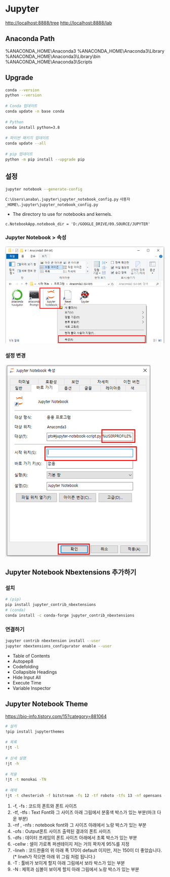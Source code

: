 # Jupyter

<http://localhost:8888/tree>
<http://localhost:8888/lab>

## Anaconda Path

%ANACONDA_HOME\Anaconda3
%ANACONDA_HOME\Anaconda3\Library
%ANACONDA_HOME\Anaconda3\Library\bin
%ANACONDA_HOME\Anaconda3\Scripts

## Upgrade

```bash
conda --version
python --version

# Conda 업데이트
conda update -n base conda

# Python
conda install python=3.8

# 파이썬 패키지 업데이트
conda update --all

# pip 업데이트
python -m pip install --upgrade pip

```

## 설정

```bash
jupyter notebook --generate-config
```

`C:\Users\anaba\.jupyter\jupyter_notebook_config.py`
`사용자_HOME\.jupyter\jupyter_notebook_config.py`

- The directory to use for notebooks and kernels.

```properties
c.NotebookApp.notebook_dir = 'D:/GOOGLE_DRIVE/09.SOURCE/JUPYTER'
```

### Jupyter Notebook > 속성

![Jupyter Notebook > 속성](./images/JUPYTER_속성.png)

### 설정 변경

![Jupyter Notebook > 속성](./images/설정_변경.png)

## Jupyter Notebook Nbextensions 추가하기

### 설치

```bash
# (pip)
pip install jupyter_contrib_nbextensions
# (conda)
conda install -c conda-forge jupyter_contrib_nbextensions
```

### 연결하기

```bash
jupyter contrib nbextension install --user
jupyter nbextensions_configurator enable --user
```

- Table of Contents
- Autopep8
- Codefolding
- Collapsible Headings
- Hide Input All
- Execute Time
- Variable Inspector

## Jupyter Notebook Theme

<https://bio-info.tistory.com/15?category=881064>

```bash
# 설치
!pip install jupyterthemes

# 목록
!jt -l

# 상세 설명
!jt -h

# 적용
!jt -t monokai -TN

# 예제
!jt -t chesterish -f bitstream -fs 12 -tf roboto -tfs 13 -nf opensans -nfs 12 -ofs 12 -dfs 12 -cellw 95% -lineh 150 -T -N
```

1) -f, -fs : 코드의 폰트와 폰트 사이즈
2) -tf, -tfs : Text Font와 그 사이즈 아래 그림에서 분홍색 박스가 있는 부분(마크 다운 부분)
3) -nf , -nfs : notebook font와 그 사이즈 아래에서 노랑 박스가 있는 부분
4) -ofs : Output폰트 사이즈 출력된 결과의 폰트 사이즈
5) -dfs : 데이터 프레임의 폰트 사이즈 아래에서 초록 박스가 있는 부분
6) -cellw : 셀이 가로폭 퍼센테이지  저는 거의 꽉차게 95%를 지정
7) -lineh : 코드한줄의 위 아래 폭 170이 default 이지만, 저는 150이 더 좋았습니다.(* lineh가 작으면 아래 위 그림 처럼 됩니다.)
8) -T : 툴바가 보이게 할지  아래 그림에서 보라 박스가 있는 부분
9) -N : 제목과 심볼이 보이게 할지  아래 그림에서 노랑 박스가 있는 부분
